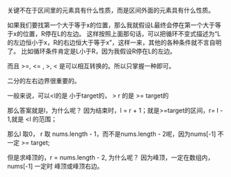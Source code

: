 关键不在于区间里的元素具有什么性质，而是区间外面的元素具有什么性质。



如果我们要找第一个大于等于x的位置，那么我就假设L最终会停在第一个大于等于x的位置，R停在L的左边。
这样按照上面那句话，可以把循环不变式描述为“L的左边恒小于x，R的右边恒大于等于x”，这样一来，其他的各种条件就不言自明了。
比如循环条件肯定是L小于R，因为我假设R停在L的左边。



而且 >=, <= , >, < 是可以相互转换的。所以只掌握一种即可。

二分的左右边界很重要的。

一般来说，可以<l的是 小于target的， > r 的是  >= target的

那么答案就是l，为什么呢？ 因为结束时，l = r + 1；就是>=target的区间，r= l - 1,就是 <l 的范围；

那么l 取0， r 取 nums.length - 1，而不是nums.length - 2呢，因为nums[-1] 不一定 >= target;



但是求峰顶的，r = nums.length - 2, 为什么呢？ 因为峰顶，一定在数组内，nums[-1] 一定时 峰顶或峰顶右边。